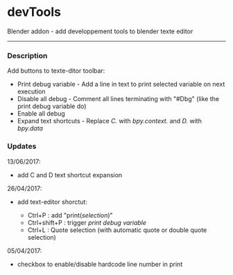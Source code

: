 # devTools
Blender addon - add developpement tools to blender texte editor

---

### Description

Add buttons to texte-ditor toolbar:

- Print debug variable - Add a line in text to print selected variable on next execution
- Disable all debug - Comment all lines terminating with "#Dbg" (like the print debug variable do)
- Enable all debug
- Expand text shortcuts - Replace _C._ with _bpy.context._ and _D._ with _bpy.data_


### Updates

13/06/2017:
  - add C and D text shortcut expansion

26/04/2017:
  - add text-editor shorctut:

    - Ctrl+P : add "print(*selection*)"
    - Ctrl+shift+P : trigger *print debug variable*
    - Ctrl+L : Quote selection (with automatic quote or double quote selection)

05/04/2017:

  - checkbox to enable/disable hardcode line number in print
